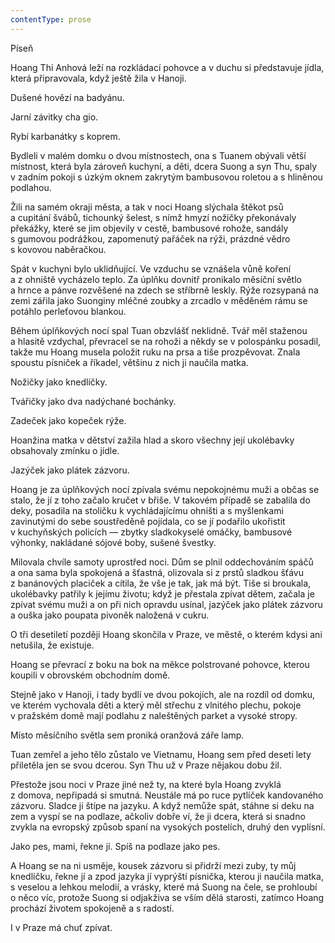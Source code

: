 ```yaml
---
contentType: prose
---
```


<section>

Píseň

Hoang Thi Anhová leží na rozkládací pohovce a v duchu si představuje jídla, která připravovala, když ještě žila v Hanoji.

Dušené hovězí na badyánu.

Jarní závitky cha gio.

Rybí karbanátky s koprem.

Bydleli v malém domku o dvou místnostech, ona s Tuanem obývali větší místnost, která byla zároveň kuchyní, a děti, dcera Suong a syn Thu, spaly v zadním pokoji s úzkým oknem zakrytým bambusovou roletou a s hliněnou podlahou.

Žili na samém okraji města, a tak v noci Hoang slýchala štěkot psů a cupitání švábů, tichounký šelest, s nímž hmyzí nožičky překonávaly překážky, které se jim objevily v cestě, bambusové rohože, sandály s gumovou podrážkou, zapomenutý pařáček na rýži, prázdné vědro s kovovou naběračkou.

Spát v kuchyni bylo uklidňující. Ve vzduchu se vznášela vůně koření a z ohniště vycházelo teplo. Za úplňku dovnitř pronikalo měsíční světlo a hrnce a pánve rozvěšené na zdech se stříbrně leskly. Rýže rozsypaná na zemi zářila jako Suonginy mléčné zoubky a zrcadlo v měděném rámu se potáhlo perleťovou blankou.

Během úplňkových nocí spal Tuan obzvlášť neklidně. Tvář měl staženou a hlasitě vzdychal, převracel se na rohoži a někdy se v polospánku posadil, takže mu Hoang musela položit ruku na prsa a tiše prozpěvovat. Znala spoustu písniček a říkadel, většinu z nich ji naučila matka.

Nožičky jako knedlíčky.

Tvářičky jako dva nadýchané bochánky.

Zadeček jako kopeček rýže.

Hoanžina matka v dětství zažila hlad a skoro všechny její ukolébavky obsahovaly zmínku o jídle.

Jazýček jako plátek zázvoru.

Hoang je za úplňkových nocí zpívala svému nepokojnému muži a občas se stalo, že jí z toho začalo kručet v břiše. V takovém případě se zabalila do deky, posadila na stoličku k vychládajícímu ohništi a s myšlenkami zavinutými do sebe soustředěně pojídala, co se jí podařilo ukořistit v kuchyňských policích — zbytky sladkokyselé omáčky, bambusové výhonky, nakládané sójové boby, sušené švestky.

Milovala chvíle samoty uprostřed noci. Dům se plnil oddechováním spáčů a ona sama byla spokojená a šťastná, olizovala si z prstů sladkou šťávu z banánových placiček a cítila, že vše je tak, jak má být. Tiše si broukala, ukolébavky patřily k jejímu životu; když je přestala zpívat dětem, začala je zpívat svému muži a on při nich opravdu usínal, jazýček jako plátek zázvoru a ouška jako poupata pivoněk naložená v cukru.

O tři desetiletí později Hoang skončila v Praze, ve městě, o kterém kdysi ani netušila, že existuje.

Hoang se převrací z boku na bok na měkce polstrované pohovce, kterou koupili v obrovském obchodním domě.

Stejně jako v Hanoji, i tady bydlí ve dvou pokojích, ale na rozdíl od domku, ve kterém vychovala děti a který měl střechu z vlnitého plechu, pokoje v pražském domě mají podlahu z naleštěných parket a vysoké stropy.

Místo měsíčního světla sem proniká oranžová záře lamp.

Tuan zemřel a jeho tělo zůstalo ve Vietnamu, Hoang sem před deseti lety přiletěla jen se svou dcerou. Syn Thu už v Praze nějakou dobu žil.

Přestože jsou noci v Praze jiné než ty, na které byla Hoang zvyklá z domova, nepřipadá si smutná. Neustále má po ruce pytlíček kandovaného zázvoru. Sladce ji štípe na jazyku. A když nemůže spát, stáhne si deku na zem a vyspí se na podlaze, ačkoliv dobře ví, že ji dcera, která si snadno zvykla na evropský způsob spaní na vysokých postelích, druhý den vyplísní.

Jako pes, mami, řekne jí. Spíš na podlaze jako pes.

A Hoang se na ni usměje, kousek zázvoru si přidrží mezi zuby, ty můj knedlíčku, řekne jí a zpod jazyka jí vyprýští písnička, kterou ji naučila matka, s veselou a lehkou melodií, a vrásky, které má Suong na čele, se prohloubí o něco víc, protože Suong si odjakživa se vším dělá starosti, zatímco Hoang prochází životem spokojeně a s radostí.

I v Praze má chuť zpívat.

</section>
